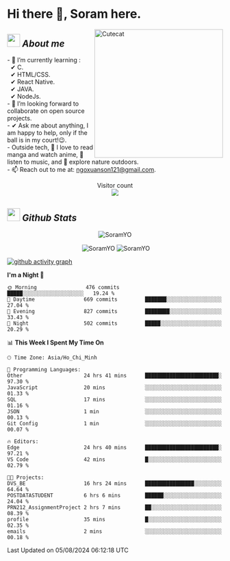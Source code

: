 # Hi there 👋, Soram here. 
 
<img align="right" width=300px alt="Cutecat" src="https://c.tenor.com/K33MDwMai28AAAAC/nyochio-d4dj.gif" />

## <img src="https://c.tenor.com/q8EQYnb8VLcAAAAi/re-zero.gif" width="30px">&nbsp;***About me***
 
\- 🌱 I’m currently learning :
  <br> &nbsp; ✔ C.
  <br> &nbsp; ✔ HTML/CSS.
  <br> &nbsp; ✔ React Native.
  <br> &nbsp; ✔ JAVA.
   <br> &nbsp; ✔ NodeJs.
<br> \- 👯 I’m looking forward to collaborate on open source projects.
<br> \- ✔ Ask me about anything, I am happy to help, only if the ball is in my court!😉.
<br> \- Outside tech,  📖 I love to read manga and watch anime, 🎵 listen to music, and 🌴 explore nature outdoors.
<br> \- 📫 Reach out to me at: ngoxuanson121@gmail.com.

<p align="center"> 
  Visitor count<br>
  <img src="https://profile-counter.glitch.me/SoramYO/count.svg" />
</p>

## <img src="https://c.tenor.com/moaQHad4VcMAAAAi/ram-dance.gif" width="30px">&nbsp;***Github Stats***
<p align="center"> <img src="https://komarev.com/ghpvc/?username=SoramYO" alt="SoramYO" /> </p>

<p align="center">&nbsp;<img align="center" src="https://github-readme-stats.vercel.app/api?username=SoramYO&theme=gotham&show_icons=true" alt="SoramYO" />

<img align="center" src="http://github-readme-streak-stats.herokuapp.com?user=SoramYO&theme=gotham&hide_border=true&date_format=M%20j%5B%2C%20Y%5D" alt="SoramYO" />


[![github activity graph](https://github-readme-activity-graph.vercel.app/graph?username=SoramYO&theme=tokyo-night)](https://github.com/SoramYO/github-readme-activity-graph)


<!--START_SECTION:waka-->
**I'm a Night 🦉** 

```text
🌞 Morning                476 commits         █████░░░░░░░░░░░░░░░░░░░░   19.24 % 
🌆 Daytime                669 commits         ███████░░░░░░░░░░░░░░░░░░   27.04 % 
🌃 Evening                827 commits         ████████░░░░░░░░░░░░░░░░░   33.43 % 
🌙 Night                  502 commits         █████░░░░░░░░░░░░░░░░░░░░   20.29 % 
```


📊 **This Week I Spent My Time On** 

```text
🕑︎ Time Zone: Asia/Ho_Chi_Minh

💬 Programming Languages: 
Other                    24 hrs 41 mins      ████████████████████████░   97.30 % 
JavaScript               20 mins             ░░░░░░░░░░░░░░░░░░░░░░░░░   01.33 % 
SQL                      17 mins             ░░░░░░░░░░░░░░░░░░░░░░░░░   01.16 % 
JSON                     1 min               ░░░░░░░░░░░░░░░░░░░░░░░░░   00.13 % 
Git Config               1 min               ░░░░░░░░░░░░░░░░░░░░░░░░░   00.07 % 

🔥 Editors: 
Edge                     24 hrs 40 mins      ████████████████████████░   97.21 % 
VS Code                  42 mins             █░░░░░░░░░░░░░░░░░░░░░░░░   02.79 % 

🐱‍💻 Projects: 
DVS_BE                   16 hrs 24 mins      ████████████████░░░░░░░░░   64.64 % 
POSTDATASTUDENT          6 hrs 6 mins        ██████░░░░░░░░░░░░░░░░░░░   24.04 % 
PRN212_AssignmentProject 2 hrs 7 mins        ██░░░░░░░░░░░░░░░░░░░░░░░   08.39 % 
profile                  35 mins             █░░░░░░░░░░░░░░░░░░░░░░░░   02.35 % 
emails                   2 mins              ░░░░░░░░░░░░░░░░░░░░░░░░░   00.18 % 
```


 Last Updated on 05/08/2024 06:12:18 UTC
<!--END_SECTION:waka-->
